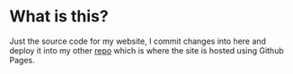 # What is this?

Just the source code for my website, I commit changes into here and deploy it into my other [repo](https://github.com/Sols-thiem/sols-thiem.github.io) which is where the site is hosted using Github Pages.
